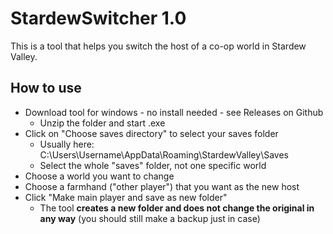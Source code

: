 # StardewSwitcher 1.0

This is a tool that helps you switch the host of a co-op world in Stardew Valley.

## How to use

- Download tool for windows - no install needed - see Releases on Github
  - Unzip the folder and start .exe
- Click on "Choose saves directory" to select your saves folder
  - Usually here: C:\Users\Username\AppData\Roaming\StardewValley\Saves
  - Select the whole "saves" folder, not one specific world
- Choose a world you want to change
- Choose a farmhand ("other player") that you want as the new host
- Click "Make main player and save as new folder"
  - The tool **creates a new folder and does not change the original in any way** (you should still make a backup just in case)


